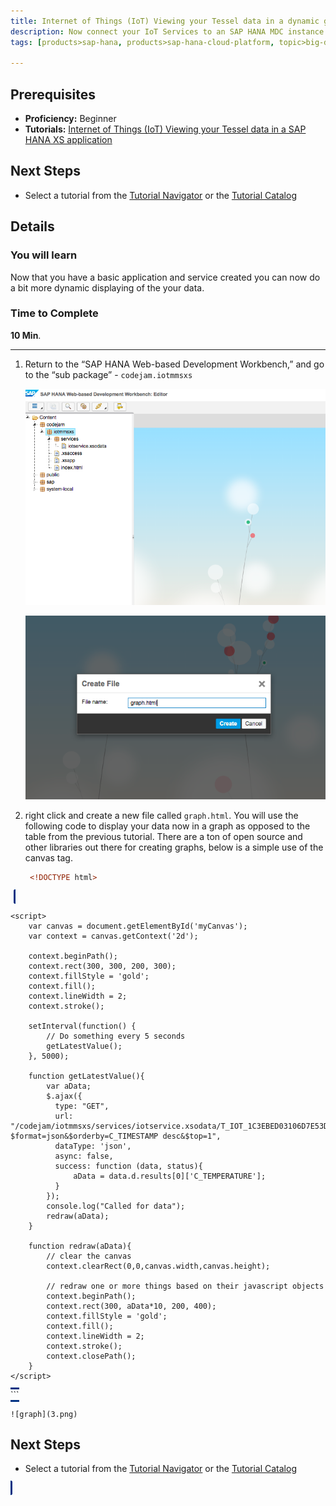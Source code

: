 ```yaml
---
title: Internet of Things (IoT) Viewing your Tessel data in a dynamic graph
description: Now connect your IoT Services to an SAP HANA MDC instance and show the data using SAP HANA XS
tags: [products>sap-hana, products>sap-hana-cloud-platform, topic>big-data, topic>internet-of-things, tutorial>beginner ]

---
```


## Prerequisites  
 - **Proficiency:** Beginner
 - **Tutorials:** [Internet of Things (IoT) Viewing your Tessel data in a SAP HANA XS application](http://go.sap.com/developer/tutorials/iot-part10-hcp-services-hanaxs.html)

## Next Steps
 - Select a tutorial from the [Tutorial Navigator](http://go.sap.com/developer/tutorial-navigator.html) or the [Tutorial Catalog](http://go.sap.com/developer/tutorials.html)


## Details
### You will learn  
Now that you have a basic application and service created you can now do a bit more dynamic displaying of the your data.  


### Time to Complete
**10 Min**.

---

1. Return to the “SAP HANA Web-based Development Workbench,” and go to the  “sub package” - `codejam.iotmmsxs`

	![Package](1.png) 

	![new file](2.png)

2. right click and create a new file called `graph.html`. You will use the following code to display your data now in a graph as opposed to the table from the previous tutorial. There are a ton of open source and other libraries out there for creating graphs, below is a simple use of the canvas tag.

	```html
	 <!DOCTYPE html>
<html>
<head>
    <meta http-equiv="X-UA-Compatible" content="IE=edge" />
    <meta http-equiv="Content-Type" content="text/html;charset=UTF-8" />
    <meta name="apple-mobile-web-app-capable" content="yes" />
    <meta name="viewport" content="width=device-width,initial-scale=1">
    <script id='sap-ui-bootstrap'
	 	src='/sap/ui5/1/resources/sap-ui-core.js' 
	 	data-sap-ui-theme='sap_goldreflection'
	 	data-sap-ui-libs='sap.ui.core,sap.ui.commons,sap.ui.table'>
 	</script>
 	<style>
        .canvas {
        	margin:5px;
        	border-radius: 10px;
        	border:3px solid #003283;
        }
</style>
</head>
<body>
    <canvas class="canvas" id="myCanvas" width="800" height="400">
    
    <script>
        var canvas = document.getElementById('myCanvas');
        var context = canvas.getContext('2d');

        context.beginPath();
        context.rect(300, 300, 200, 300);
        context.fillStyle = 'gold';
        context.fill();
        context.lineWidth = 2;
        context.stroke();

        setInterval(function() {
            // Do something every 5 seconds
            getLatestValue();
        }, 5000);

        function getLatestValue(){
            var aData;
    		$.ajax({
    		  type: "GET",
    		  url: "/codejam/iotmmsxs/services/iotservice.xsodata/T_IOT_1C3EBED03106D7E53D17?$format=json&$orderby=C_TIMESTAMP desc&$top=1",
    		  dataType: 'json',
    		  async: false,
    		  success: function (data, status){
    			  aData = data.d.results[0]['C_TEMPERATURE'];
    		  } 
    		}); 
    		console.log("Called for data");
    		redraw(aData);
        }
        
        function redraw(aData){
            // clear the canvas
            context.clearRect(0,0,canvas.width,canvas.height);
        
            // redraw one or more things based on their javascript objects
            context.beginPath();
            context.rect(300, aData*10, 200, 400);
            context.fillStyle = 'gold';
            context.fill();
            context.lineWidth = 2;
            context.stroke();
            context.closePath();
        }
    </script>
</body>
</html>
	```

	![graph](3.png)


## Next Steps
 - Select a tutorial from the [Tutorial Navigator](http://go.sap.com/developer/tutorial-navigator.html) or the [Tutorial Catalog](http://go.sap.com/developer/tutorials.html)
